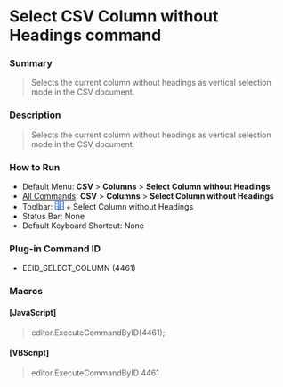 # Select CSV Column without Headings command

### Summary

> Selects the current column without headings as vertical selection mode in the CSV document.

### Description

> Selects the current column without headings as vertical selection mode in the CSV document.

### How to Run

- Default Menu: **CSV** \> **Columns** \> **Select Column without Headings**
- [All Commands](../tools/all_commands): **CSV** \> **Columns** \> **Select Column without Headings**
- Toolbar: ![](../../images/columns_separators.gif) \+ Select Column without Headings
- Status Bar: None
- Default Keyboard Shortcut: None

### Plug-in Command ID

- EEID\_SELECT\_COLUMN (4461)

### Macros

#### \[JavaScript\]

> editor.ExecuteCommandByID(4461);

#### \[VBScript\]

> editor.ExecuteCommandByID 4461
